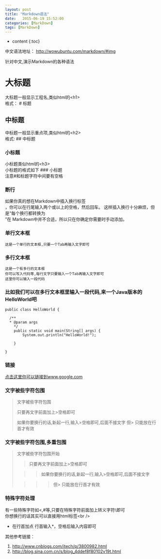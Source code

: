 ```yaml
---
layout: post
title: "Markdown语法"
date:   2015-06-19 15:52:00 
categories: [MarkDown]
tags: [MarkDown]
---
```


* content
{:toc}

中文语法地址： http://wowubuntu.com/markdown/#img

针对中文,演示Markdown的各种语法
  
# 大标题
  大标题一般显示工程名,类似html的\<h1\>  
  格式： # 标题  

  
## 中标题
  中标题一般显示重点项,类似html的\<h2\>  
  格式: ## 中标题  
  
### 小标题
  小标题类似html的\<h3\>  
  小标题的格式如下 ### 小标题  
  注意#和标题字符中间要有空格  

### 断行
如果你真的想在Markdown中插入换行标签<br/>，你可以在行尾输入两个或以上的空格，然后回车。 这样插入换行十分麻烦，但是“每个换行都转换为<br/>”在 Markdown中并不合适，所以只在你确定你需要时手动添加。  

### 单行文本框
    这是一个单行的文本框,只要一个Tab再输入文字即可
        
### 多行文本框  
    这是一个有多行的文本框
    你可以写入代码等,每行文字只要输入一个Tab再输入文字即可
    这里你可以输入一段代码

### 比如我们可以在多行文本框里输入一段代码,来一个Java版本的HelloWorld吧  
    public class HelloWorld {

      /**
      * @param args
	    */
	    public static void main(String[] args) {
		    System.out.println("HelloWorld!");

	    }

    }  

### 链接
[点击这里你可以链接到www.google.com](http://www.google.com)  

### 文字被些字符包围
> 文字被些字符包围
>
> 只要再文字前面加上>空格即可
>
> 如果你要换行的话,新起一行,输入>空格即可,后面不接文字
> 但> 只能放在行首才有效

### 文字被些字符包围,多重包围
> 文字被些字符包围开始
>
> > 只要再文字前面加上>空格即可
>
>  > > 如果你要换行的话,新起一行,输入>空格即可,后面不接文字
>
> > > > 但> 只能放在行首才有效

### 特殊字符处理
有一些特殊字符如<,#等,只要在特殊字符前面加上转义字符\即可  
你想换行的话其实可以直接用html标签\<br /\>



* 在行首加点
行首输入*，空格后输入内容即可
    
其他参考链接：
1. http://www.cnblogs.com/itech/p/3800982.html
2. http://blog.sina.com.cn/s/blog_4ddef8f80102v19t.html
